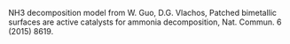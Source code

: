 NH3 decomposition model from
W. Guo, D.G. Vlachos, Patched bimetallic surfaces are active catalysts for ammonia decomposition, Nat. Commun. 6 (2015) 8619.
